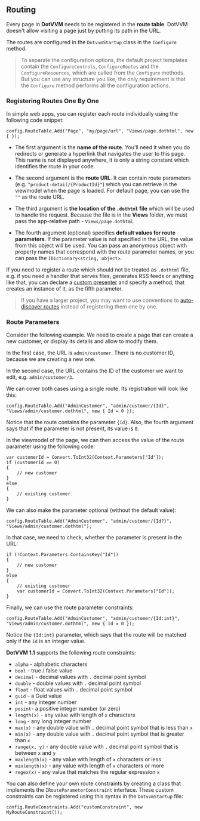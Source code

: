 ﻿## Routing

Every page in **DotVVM** needs to be registered in the **route table**. DotVVM doesn't allow visiting a page just by putting its path in the URL. 

The routes are configured in the `DotvvmStartup` class in the `Configure` method.

> To separate the configuration options, the default project templates contain the `ConfigureControls`, `ConfigureRoutes` and the `ConfigureResources`, which are called from the `Configure` methods. But you can use any structure you like, the only requirement is that the `Configure` method performs all the configuration actions.


### Registering Routes One By One

In simple web apps, you can register each route individually using the following code snippet:

```CSHARP
config.RouteTable.Add("Page", "my/page/url", "Views/page.dothtml", new { });
```

+ The first argument is the **name of the route**. You'll need it when you do redirects or generate a hyperlink that navigates the user to this page. This name is not displayed anywhere, it is only a string constant which identifies the route in your code.

+ The second argument is the **route URL**. It can contain route parameters (e.g. `"product-detail/{ProductId}"`) which you can retrieve in the viewmodel when the page is loaded. For default page, you can use the `""` as the route URL. 

+ The third argument is **the location of the `.dothtml` file** which will be used to handle the request.
Because the file is in the **Views** folder, we must pass the app-relative path - `Views/page.dothtml`.

+ The fourth argument (optional) specifies **default values for route parameters**. If the parameter value is not specified in the URL, the value from this object will be used.
You can pass an anonymous object with property names that correspond with the route parameter names, or you can pass the `IDictionary<string, object>`. 

If you need to register a route which should not be treated as `.dothtml` file, e.g. if you need a handler that serves files, generates RSS feeds or anything like that, you can
declare a [custom presenter](/docs/tutorials/advanced-custom-presenters/{branch}) and specify a method, that creates an instance of it, as the fifth parameter.

> If you have a larger project, you may want to use conventions to [auto-discover routes](/docs/tutorials/advanced-route-autodiscovery/{branch}) instead of registering them one by one.  

### Route Parameters

Consider the following example. We need to create a page that can create a new customer, or display its details and allow to modify them.

In the first case, the URL is `admin/customer`. There is no customer ID, because we are creating a new one. 

In the second case, the URL contains the ID of the customer we want to edit, e.g. `admin/customer/3`. 

We can cover both cases using a single route. Its registration will look like this:

```CSHARP
config.RouteTable.Add("AdminCustomer", "admin/customer/{Id}", "Views/admin/customer.dothtml", new { Id = 0 });
```

Notice that the route contains the parameter `{Id}`. Also, the fourth argument says that if the parameter is not present, its value is `0`. 

In the viewmodel of the page, we can then access the value of the route parameter using the following code:

```CSHARP
var customerId = Convert.ToInt32(Context.Parameters["Id"]);
if (customerId == 0) 
{
    // new customer
} 
else 
{
    // existing customer
}
```

We can also make the parameter optional (without the default value):

```CSHARP
config.RouteTable.Add("AdminCustomer", "admin/customer/{Id?}", "Views/admin/customer.dothtml");
```

In that case, we need to check, whether the parameter is present in the URL:

```CSHARP
if (!Context.Parameters.ContainsKey("Id")) 
{
    // new customer
}
else 
{
    // existing customer
    var customerId = Convert.ToInt32(Context.Parameters["Id"]);
}
```

Finally, we can use the route parameter constraints:

```CSHARP
config.RouteTable.Add("AdminCustomer", "admin/customer/{Id:int}", "Views/admin/customer.dothtml", new { Id = 0 });
```

Notice the `{Id:int}` parameter, which says that the route will be matched only if the `Id` is an integer value.

<a id="ref-constraints"></a>

**DotVVM 1.1** supports the following route constraints:

* `alpha` - alphabetic characters
* `bool` - true / false value
* `decimal` - decimal values with `.` decimal point symbol
* `double` - double values with `.` decimal point symbol
* `float` - float values with `.` decimal point symbol
* `guid` - a Guid value
* `int` - any integer number
* `posint`- a positive integer number (or zero)
* `length(x)` - any value with length of `x` characters
* `long` - any long integer number
* `max(x)` - any double value with `.` decimal point symbol that is less than `x`
* `min(x)` - any double value with `.` decimal point symbol that is greater than `x`
* `range(x, y)` - any double value with `.` decimal point symbol that is between `x` and `y`
* `maxlength(x)` - any value with length of `x` characters or less
* `minlength(x)` - any value with length of `x` characters or more
* `regex(x)` - any value that matches the regular expression `x`

You can also define your own route constraints by creating a class that implements the `IRouteParameterConstraint` interface. 
These custom constraints can be registered using this syntax in the `DotvvmStartup` file:

```CSHARP
config.RouteConstraints.Add("customConstraint", new MyRouteConstraint());
```

